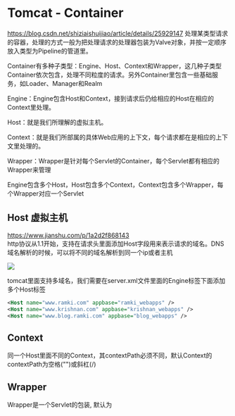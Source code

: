 # Tomcat - Container
https://blog.csdn.net/shiziaishuijiao/article/details/25929147
处理某类型请求的容器，处理的方式一般为把处理请求的处理器包装为Valve对象，并按一定顺序放入类型为Pipeline的管道里。

Container有多种子类型：Engine、Host、Context和Wrapper，这几种子类型Container依次包含，处理不同粒度的请求。另外Container里包含一些基础服务，如Loader、Manager和Realm

Engine：Engine包含Host和Context，接到请求后仍给相应的Host在相应的Context里处理。

Host：就是我们所理解的虚拟主机。

Context：就是我们所部属的具体Web应用的上下文，每个请求都在是相应的上下文里处理的。

Wrapper：Wrapper是针对每个Servlet的Container，每个Servlet都有相应的Wrapper来管理

Engine包含多个Host，Host包含多个Context，Context包含多个Wrapper，每个Wrapper对应一个Servlet

## Host 虚拟主机
https://www.jianshu.com/p/1a2d2f868143  
http协议从1.1开始，支持在请求头里面添加Host字段用来表示请求的域名。DNS域名解析的时候，可以将不同的域名解析到同一个ip或者主机

![](https://upload-images.jianshu.io/upload_images/845143-51594604c13bf484.png?imageMogr2/auto-orient/strip|imageView2/2/w/640/format/webp)

tomcat里面支持多域名，我们需要在server.xml文件里面的Engine标签下面添加多个Host标签
```xml
<Host name="www.ramki.com" appbase="ramki_webapps" />
<Host name="www.krishnan.com" appbase="krishnan_webapps" /> 
<Host name="www.blog.ramki.com" appbase="blog_webapps" /> 
```

## Context
同一个Host里面不同的Context，其contextPath必须不同，默认Context的contextPath为空格("")或斜杠(/)

## Wrapper
Wrapper是一个Servlet的包装, 默认为 